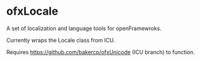 ofxLocale
=========

A set of localization and language tools for openFramewroks.

Currently wraps the Locale class from ICU.

Requires https://github.com/bakercp/ofxUnicode (ICU branch) to function.
